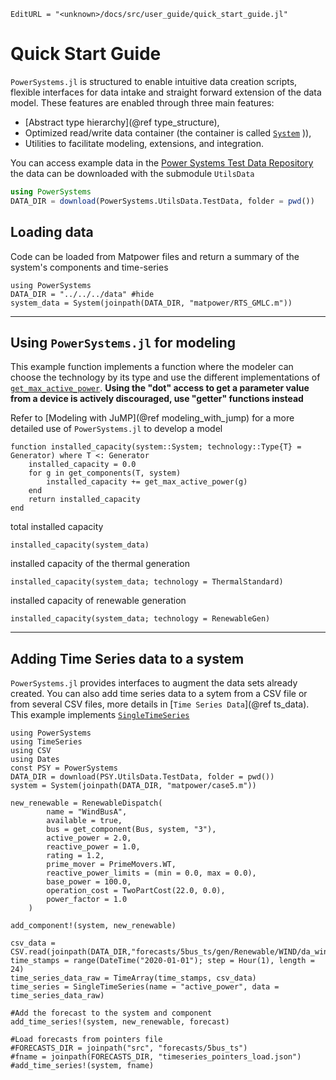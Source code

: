 ```@meta
EditURL = "<unknown>/docs/src/user_guide/quick_start_guide.jl"
```

# Quick Start Guide

`PowerSystems.jl` is structured to enable intuitive data creation scripts, flexible interfaces
for data intake and straight forward extension of the data model. These features are enabled
through three main features:

- [Abstract type hierarchy](@ref type_structure),
- Optimized read/write data container (the container is called [`System`](@ref)
)),
- Utilities to facilitate modeling, extensions, and integration.

You can access example data in the [Power Systems Test Data Repository](https://github.com/NREL-SIIP/PowerSystemsTestData)
the data can be downloaded with the submodule `UtilsData`

```julia
using PowerSystems
DATA_DIR = download(PowerSystems.UtilsData.TestData, folder = pwd())
```

## Loading data

Code can be loaded from Matpower files and return a summary of the system's components and
time-series

```@repl generated_quick_start_guide
using PowerSystems
DATA_DIR = "../../../data" #hide
system_data = System(joinpath(DATA_DIR, "matpower/RTS_GMLC.m"))
```

-----

## Using `PowerSystems.jl` for modeling

This example function implements a function where the modeler can choose the technology
by its type and use the different implementations of [`get_max_active_power`](@ref). **Using
the "dot" access to get a parameter value from a device is actively discouraged, use "getter" functions instead**

Refer to [Modeling with JuMP](@ref modeling_with_jump) for a more detailed use of `PowerSystems.jl` to develop
a model

```@example generated_quick_start_guide
function installed_capacity(system::System; technology::Type{T} = Generator) where T <: Generator
    installed_capacity = 0.0
    for g in get_components(T, system)
        installed_capacity += get_max_active_power(g)
    end
    return installed_capacity
end
```

total installed capacity

```@example generated_quick_start_guide
installed_capacity(system_data)
```

installed capacity of the thermal generation

```@example generated_quick_start_guide
installed_capacity(system_data; technology = ThermalStandard)
```

installed capacity of renewable generation

```@example generated_quick_start_guide
installed_capacity(system_data; technology = RenewableGen)
```

-----

## Adding Time Series data to a system

`PowerSystems.jl` provides interfaces to augment the data sets already created. You can also
add time series data to a sytem from a CSV file or from several CSV files, more
details in [`Time Series Data`](@ref ts_data). This example implements
[`SingleTimeSeries`](https://nrel-siip.github.io/InfrastructureSystems.jl/stable/InfrastructureSystems/#InfrastructureSystems.SingleTimeSeries)

```@example generated_quick_start_guide
using PowerSystems
using TimeSeries
using CSV
using Dates
const PSY = PowerSystems
DATA_DIR = download(PSY.UtilsData.TestData, folder = pwd())
system = System(joinpath(DATA_DIR, "matpower/case5.m"))

new_renewable = RenewableDispatch(
        name = "WindBusA",
        available = true,
        bus = get_component(Bus, system, "3"),
        active_power = 2.0,
        reactive_power = 1.0,
        rating = 1.2,
        prime_mover = PrimeMovers.WT,
        reactive_power_limits = (min = 0.0, max = 0.0),
        base_power = 100.0,
        operation_cost = TwoPartCost(22.0, 0.0),
        power_factor = 1.0
    )

add_component!(system, new_renewable)

csv_data = CSV.read(joinpath(DATA_DIR,"forecasts/5bus_ts/gen/Renewable/WIND/da_wind5.csv"))
time_stamps = range(DateTime("2020-01-01"); step = Hour(1), length = 24)
time_series_data_raw = TimeArray(time_stamps, csv_data)
time_series = SingleTimeSeries(name = "active_power", data = time_series_data_raw)

#Add the forecast to the system and component
add_time_series!(system, new_renewable, forecast)

#Load forecasts from pointers file
#FORECASTS_DIR = joinpath("src", "forecasts/5bus_ts")
#fname = joinpath(FORECASTS_DIR, "timeseries_pointers_load.json")
#add_time_series!(system, fname)
```
